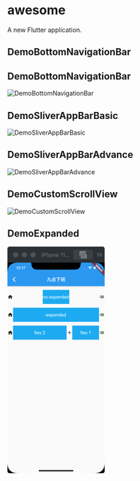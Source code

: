 # awesome

A new Flutter application.

## DemoBottomNavigationBar

## DemoBottomNavigationBar
![DemoBottomNavigationBar](./img/DemoBottomNavigationBar.gif)


## DemoSliverAppBarBasic
![DemoSliverAppBarBasic](./img/DemoSliverAppBarBasic.gif)


## DemoSliverAppBarAdvance
![DemoSliverAppBarAdvance](./img/DemoSliverAppBarAdvance.gif)


## DemoCustomScrollView
![DemoCustomScrollView](./img/DemoCustomScrollView.gif)


## DemoExpanded
<img src="./img/DemoExpanded.png" alt="DemoExpanded" style="zoom:50%;" />